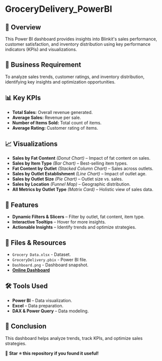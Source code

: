 # GroceryDelivery_PowerBI

## 📌 Overview
This Power BI dashboard provides insights into Blinkit's sales performance, customer satisfaction, and inventory distribution using key performance indicators (KPIs) and visualizations.

## 📝 Business Requirement
To analyze sales trends, customer ratings, and inventory distribution, identifying key insights and optimization opportunities.

## 📊 Key KPIs
- **Total Sales:** Overall revenue generated.
- **Average Sales:** Revenue per sale.
- **Number of Items Sold:** Total count of items.
- **Average Rating:** Customer rating of items.

## 📈 Visualizations
- **Sales by Fat Content** *(Donut Chart)* – Impact of fat content on sales.
- **Sales by Item Type** *(Bar Chart)* – Best-selling item types.
- **Fat Content by Outlet** *(Stacked Column Chart)* – Sales across outlets.
- **Sales by Outlet Establishment** *(Line Chart)* – Impact of outlet age.
- **Sales by Outlet Size** *(Pie Chart)* – Outlet size vs. sales.
- **Sales by Location** *(Funnel Map)* – Geographic distribution.
- **All Metrics by Outlet Type** *(Matrix Card)* – Holistic view of sales data.

## 🚀 Features
- **Dynamic Filters & Slicers** – Filter by outlet, fat content, item type.
- **Interactive Tooltips** – Hover for more insights.
- **Actionable Insights** – Identify trends and optimize strategies.

## 📂 Files & Resources
- `Grocery Data.xlsx` - Dataset.
- `GroceryDelivery.pbix` - Power BI file.
- `Dashboard.png` - Dashboard snapshot.
- **[Online Dashboard](https://app.powerbi.com/view?r=eyJrIjoiM2Y0YjI2YzItYWNmMi00YTAzLWFjMTUtMmNlYWI5M2ZhN2JkIiwidCI6ImQxZjE0MzQ4LWYxYjUtNGEwOS1hYzk5LTdlYmYyMTNjYmM4MSIsImMiOjEwfQ%3D%3D)**

## 🛠 Tools Used
- **Power BI** – Data visualization.
- **Excel** – Data preparation.
- **DAX & Power Query** – Data modeling.

## 🎯 Conclusion
This dashboard helps analyze trends, track KPIs, and optimize sales strategies.

🚀 **Star ⭐ this repository if you found it useful!**

